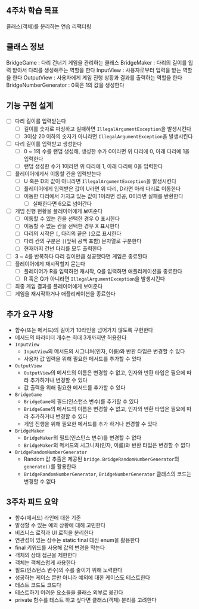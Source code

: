 ## 4주차 학습 목표
클래스(객체)를 분리하는 연습
리팩터링


## 클래스 정보
BridgeGame : 다리 건너기 게임을 관리하는 클래스
BridgeMaker : 다리의 길이를 입력 받아서 다리를 생성해주는 역할을 한다
InputView : 사용자로부터 입력을 받는 역할을 한다
OutputView : 사용자에게 게임 진행 상황과 결과를 출력하는 역할을 한다
BridgeNumberGenerator : 0혹은 1의 값을 생성한다

## 기능 구현 설계  
- [ ] 다리 길이를 입력받는다  
  - [ ] 길이를 숫자로 파싱하고 실패하면 `IllegalArgumentException`을 발생시킨다
  - [ ] 3이상 20 이하의 숫자가 아니라면 `IllegalArgumentException`을 발생시킨다
- [ ] 다리 길이를 입력받고 생성한다
  - [ ] 0 ~ 1의 수를 랜덤 생성해, 생성한 수가 0이라면 위 다리에 0, 아래 다리에 1을 입력한다
  - [ ] 랜덤 생성한 수가 1이라면 위 다리에 1, 아래 다리에 0을 입력한다
- [ ] 플레이어에게서 이동할 칸을 입력받는다
  - [ ] U 혹은 D의 값이 아니라면 `IllegalArgumentException`을 발생시킨다
  - [ ] 플레이어에게 입력받은 값이 U라면 위 다리, D라면 아래 다리로 이동한다
  - [ ] 이동한 다리에서 가지고 있는 값이 1이라면 성공, 0이라면 실패를 반환한다
    - [ ] 실패한다면 6으로 넘어간다
- [ ] 게임 진행 현황을 플레이어에게 보여준다
  - [ ] 이동할 수 있는 칸을 선택한 경우 O 표시한다
  - [ ] 이동할 수 없는 칸을 선택한 경우 X 표시한다
  - [ ] 다리의 시작은 `[`, 다리의 끝은 `]`으로 표시한다
  - [ ] 다리 칸의 구분은 `|`(앞뒤 공백 포함) 문자열로 구분한다
  - [ ] 현재까지 건넌 다리를 모두 출력한다
- [ ] 3 ~ 4를 반복하다 다리 길이만큼 성공했다면 게임은 종료된다
- [ ] 플레이어에게 재시작할지 묻는다
  - [ ] 플레이어가 R을 입력하면 재시작, Q를 입력하면 애플리케이션을 종료한다
  - [ ] R 혹은 Q가 아니라면 `IllegalArgumentException`을 발생시킨다
- [ ] 최종 게임 결과를 플레이어에게 보여준다
- [ ] 게임을 재시작하거나 애플리케이션을 종료한다

## 추가 요구 사항
- 함수(또는 메서드)의 길이가 10라인을 넘어가지 않도록 구현한다
- 메서드의 파라미터 개수는 최대 3개까지만 허용한다
- `InputView`
  - `InputView`의 메서드의 시그니처(인자, 이름)와 반환 타입은 변경할 수 있다
  - 사용자 값 입력을 위해 필요한 메서드를 추가할 수 있다
- `OutputView`
  - `OutputView`의 메서드의 이름은 변경할 수 없고, 인자와 반환 타입은 필요에 따라 추가하거나 변경할 수 있다
  - 값 출력을 위해 필요한 메서드를 추가할 수 있다
- `BridgeGame`
  - `BridgeGame`에 필드(인스턴스 변수)를 추가할 수 있다
  - `BridgeGame`의 메서드의 이름은 변경할 수 없고, 인자와 반환 타입은 필요에 따라 추가하거나 변경할 수 있다
  - 게임 진행을 위해 필요한 메서드를 추가 하거나 변경할 수 있다
- `BridgeMaker`
  - `BridgeMaker`의 필드(인스턴스 변수)를 변경할 수 없다
  - `BridgeMaker`의 메서드의 시그니처(인자, 이름)와 반환 타입은 변경할 수 없다
- `BridgeRandomNumberGenerator`
  - Random 값 추출은 제공된 `bridge.BridgeRandomNumberGenerator`의 `generate()`를 활용한다
  - `BridgeRandomNumberGenerator`, `BridgeNumberGenerator` 클래스의 코드는 변경할 수 없다


## 3주차 피드 요약
- 함수(메서드) 라인에 대한 기준
- 발생할 수 있는 예외 상황에 대해 고민한다
- 비즈니스 로직과 UI 로직을 분리한다
- 연관성이 있는 상수는 static final 대신 enum을 활용한다
- final 키워드를 사용해 값의 변경을 막는다
- 객체의 상태 접근을 제한한다
- 객체는 객체스럽게 사용한다
- 필드(인스턴스 변수)의 수를 줄이기 위해 노력한다
- 성공하는 케이스 뿐만 아니라 예외에 대한 케이스도 테스트한다
- 테스트 코드도 코드다
- 테스트하기 어려운 요소들을 클래스 외부로 옮긴다
- private 함수를 테스트 하고 싶다면 클래스(객체) 분리를 고려한다

